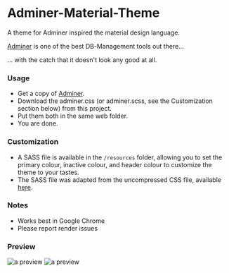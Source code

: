# Adminer-Material-Theme

A theme for Adminer inspired the material design language.

[Adminer](https://www.adminer.org/) is one of the best DB-Management tools out there...

... with the catch that it doesn't look any good at all.

### Usage
* Get a copy of [Adminer](https://www.adminer.org/).
* Download the adminer.css (or adminer.scss, see the Customization section below) from this project.
* Put them both in the same web folder.
* You are done.

### Customization
* A SASS file is available in the ``/resources`` folder, allowing you to set the primary colour, inactive colour, and header colour to customize the theme to your tastes. 
* The SASS file was adapted from the uncompressed CSS file, available [here](https://raw.githubusercontent.com/arcs-/Adminer-Material-Theme/master/resources/adminer.uncompressed.css).

### Notes
* Works best in Google Chrome
* Please report render issues

### Preview
<img src="http://stillhart.biz/project/adminer/preview.png" alt="a preview"/>


<img src="http://stillhart.biz/project/adminer/preview-2.png" alt="a preview"/>
